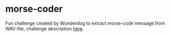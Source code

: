 # morse-coder
Fun challenge created by Wunderdog to extract morse-code message from WAV-file, challenge description [here](https://github.com/wunderdogsw/wundernut-vol11).
